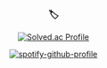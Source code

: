 <h3 align="center">🏷️</h3>


<div align="center">
  
  [![Solved.ac Profile](http://mazassumnida.wtf/api/generate_badge?boj=minjun0723)](https://solved.ac/minjun0723)

  [![spotify-github-profile](https://spotify-github-profile.kittinanx.com/api/view?uid=31ik3cryjtvme65hj3pwzqodledi&cover_image=true&theme=compact&show_offline=false&background_color=121212&interchange=false)](https://github.com/kittinan/spotify-github-profile)
</div>



<!--
**caaaden/caaaden** is a ✨ _special_ ✨ repository because its `README.md` (this file) appears on your GitHub profile.

Here are some ideas to get you started:

- 🔭 I’m currently working on ...
- 🌱 I’m currently learning ...
- 👯 I’m looking to collaborate on ...
- 🤔 I’m looking for help with ...
- 💬 Ask me about ...
- 📫 How to reach me: ...
- 😄 Pronouns: ...
- ⚡ Fun fact: ...
-->
